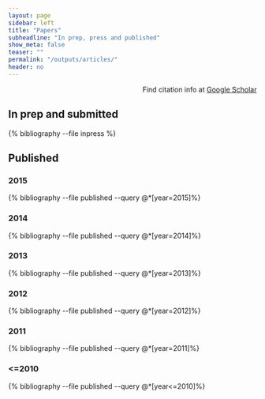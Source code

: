 ```yaml
---
layout: page
sidebar: left
title: "Papers"
subheadline: "In prep, press and published"
show_meta: false
teaser: ""
permalink: "/outputs/articles/"
header: no
---
```

<!--...and learn at the same time.-->

<p align="right">Find citation info at <a href="https://scholar.google.co.uk/citations?user=frSqTNUAAAAJ&hl=en">Google Scholar</a></p>

## In prep and submitted

{% bibliography --file inpress %}

## Published

### 2015
{% bibliography --file published --query @*[year=2015]%}

### 2014
{% bibliography --file published --query @*[year=2014]%}

### 2013
{% bibliography --file published --query @*[year=2013]%}

### 2012
{% bibliography --file published --query @*[year=2012]%}

### 2011
{% bibliography --file published --query @*[year=2011]%}

### <=2010
{% bibliography --file published --query @*[year<=2010]%}
